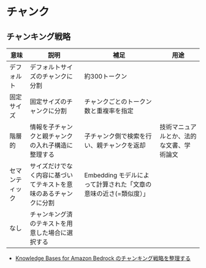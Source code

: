 # チャンク

## チャンキング戦略

| 意味       |  説明                                |  補足                                      |  用途
|---------|------------------------------------|------------------------------------------|----------------------
|デフォルト    |  デフォルトサイズのチャンクに分割                  |  約300トークン                                |
|固定サイズ    |  固定サイズのチャンクに分割                     |  チャンクごとのトークン数と重複率を指定                     |
|階層的      |  情報を子チャンクと親チャンクの入れ子構造に整理する         |  子チャンク側で検索を行い、親チャンクを返却                   |  技術マニュアルとか、法的な文書、学術論文
|セマンティック  |  サイズだけでなく内容に基づいてテキストを意味のあるチャンクに分割  |  Embedding モデルによって計算された「文章の意味の近さ(=類似度）」  |
|なし       |  チャンキング済のテキストを用意した場合に選択する          |                                          |

- [Knowledge Bases for Amazon Bedrock のチャンキング戦略を整理する](https://qiita.com/mitarashii/items/df55fe417fd21fc0cc16)
